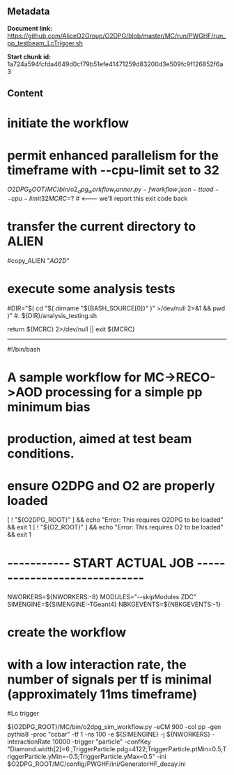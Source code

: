 ## Metadata

**Document link:** https://github.com/AliceO2Group/O2DPG/blob/master/MC/run/PWGHF/run_pp_testbeam_LcTrigger.sh

**Start chunk id:** 1a724a594fcfda4649d0cf79b51efe41471259d83200d3e509fc9f126852f6a3

## Content

# initiate the workflow
# permit enhanced parallelism for the timeframe with --cpu-limit set to 32
${O2DPG_ROOT}/MC/bin/o2_dpg_workflow_runner.py -f workflow.json -tt aod --cpu-limit 32
MCRC=$?  # <--- we'll report this exit code back

# transfer the current directory to ALIEN
#copy_ALIEN "*AO2D*"

# execute some analysis tests
#DIR="$( cd "$( dirname "${BASH_SOURCE[0]}" )" >/dev/null 2>&1 && pwd )"
#. ${DIR}/analysis_testing.sh


return ${MCRC} 2>/dev/null || exit ${MCRC}

---

#!/bin/bash

#
# A sample workflow for MC->RECO->AOD processing for a simple pp minimum bias 
# production, aimed at test beam conditions.

# ensure O2DPG and O2 are properly loaded
[ ! "${O2DPG_ROOT}" ] && echo "Error: This requires O2DPG to be loaded" && exit 1
[ ! "${O2_ROOT}" ] && echo "Error: This requires O2 to be loaded" && exit 1


# ----------- START ACTUAL JOB  ----------------------------- 

NWORKERS=${NWORKERS:-8}
MODULES="--skipModules ZDC"
SIMENGINE=${SIMENGINE:-TGeant4}
NBKGEVENTS=${NBKGEVENTS:-1}

# create the workflow
# with a low interaction rate, the number of signals per tf is minimal (approximately 11ms timeframe)

#Lc trigger

${O2DPG_ROOT}/MC/bin/o2dpg_sim_workflow.py -eCM 900 -col pp -gen pythia8 -proc "ccbar" -tf 1 -ns 100 -e ${SIMENGINE} -j ${NWORKERS} -interactionRate 10000 -trigger "particle" -confKey "Diamond.width[2]=6.;TriggerParticle.pdg=4122;TriggerParticle.ptMin=0.5;TriggerParticle.yMin=-0.5;TriggerParticle.yMax=0.5" -ini $O2DPG_ROOT/MC/config/PWGHF/ini/GeneratorHF_decay.ini